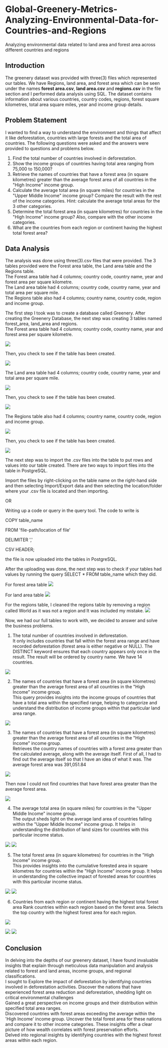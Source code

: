 # Global-Greenery-Metrics-Analyzing-Environmental-Data-for-Countries-and-Regions
Analyzing environmental data related to land area and forest area across different countries and regions

## Introduction
The greenery dataset was provided with three(3) files which represented our tables. We have Regions, land area, and forest area which can be seen under the names **forest area.csv**, **land area.csv** and **regions.csv** in the file section and I performed data analysis using SQL. The dataset contains information about various countries, country codes, regions, forest square kilometres, total area square miles, year and income group details.

## Problem Statement
I wanted to find a way to understand the environment and things that affect it like deforestation, countries with large forests and the total area of countries. 
The following questions were asked and the answers were provided to questions and problems below.

1. Find the total number of countries involved in deforestation.
2. Show the income groups of countries having total area ranging from 75,000 to 150,000?
3. Retrieve the names of countries that have a forest area (in square kilometres) greater than the average forest area of all countries in the "High Income" income group.
4. Calculate the average total area (in square miles) for countries in the "Upper Middle Income" income group? Compare the result with the rest of the income categories.
Hint: calculate the average total areas for the 3 other categories.
5. Determine the total forest area (in square kilometres) for countries in the "High Income" income group? Also, compare with the other income categories.
6. What are the countries from each region or continent having the highest total forest area?


## Data Analysis
The analysis was done using three(3).csv files that were provided. The 3 tables provided were the Forest area table, the Land area table and the Regions table. <br>
The Forest area table had 4 columns; country code, country name, year and forest area per square kilometre. <br>
The Land area table had 4 columns; country code, country name, year and total area per square mile. <br>
The Regions table also had 4 columns; country name, country code, region and income group. <br>

The first step I took was to create a database called Greenery. After creating the Greenery Database, the next step was creating 3 tables named forest_area, land_area and regions. <br>
The Forest area table had 4 columns; country code, country name, year and forest area per square kilometre. <br>

![](pic1.png)

Then, you check to see if the table has been created.

![](pic2.png)

The Land area table had 4 columns; country code, country name, year and total area per square mile. <br>

![](pic3.png)

Then, you check to see if the table has been created.

![](pic4.png)

The Regions table also had 4 columns; country name, country code, region and income group. <br>

![](pic5.png)

Then, you check to see if the table has been created.

![](pic6.png)

The next step was to import the .csv files into the table to put rows and values into our table created. There are two ways to import files into the table in PostgreSQL.

Import the files by right-clicking on the table name on the right-hand side and then selecting Import/Export data and then selecting the location/folder where your .csv file is located and then importing. <br>

OR <br>

Writing up a code or query in the query tool. The code to write is

COPY table_name

FROM 'file-path/location of file'

DELIMITER ','

CSV HEADER;

the file is now uploaded into the tables in PostgreSQL.

After the uploading was done, the next step was to check if your tables had values by running the query SELECT * FROM  table_name which they did. <br>

For forest area table
![](pic7.png)

For land area table
![](pic8.png)

For the regions table, I cleaned the regions table by removing a region called World as it was not a region and It was included my mistake.
![](pic9.png)

Now, we had our full tables to work with, we decided to answer and solve the business problems.

1. The total number of countries involved in deforestation. <br>
It only includes countries that fall within the forest area range and have recorded deforestation (forest area is either negative or NULL). The DISTINCT keyword ensures that each country appears only once in the result. The result will be ordered by country name. We have 14 countries. 

![](pic10.png)

2. The names of countries that have a forest area (in square kilometres) greater than the average forest area of all countries in the "High Income" income group. <br>
This query provides insights into the income groups of countries that have a total area within the specified range, helping to categorize and understand the distribution of income groups within that particular land area range.

![](pic11.png)

3. The names of countries that have a forest area (in square kilometres) greater than the average forest area of all countries in the "High Income" income group. <br>
Retrieves the country names of countries with a forest area greater than the calculated average, along with the average itself. First of all, I had to find out the average itself so that I have an idea of what it was. The average forest area was 391,051.84

![](pic12.png)

Then now I could not find countries that have forest area greater than the average forest area.

![](pic13.png)

4. The average total area (in square miles) for countries in the "Upper Middle Income" income group. <br>
The output sheds light on the average land area of countries falling within the "Upper Middle Income" income group. It helps in understanding the distribution of land sizes for countries with this particular income status.

![](pic14.png)                                  ![](vis14.png)

 5. The total forest area (in square kilometres) for countries in the "High Income" income group. <br>
This provides insights into the cumulative forested area in square kilometres for countries within the "High Income" income group. It helps in understanding the collective impact of forested areas for countries with this particular income status.

![](pic15.png)                                  ![](vis15.png)
 
 6. Countries from each region or continent having the highest total forest area
Rank countries within each region based on the forest area. Selects the top country with the highest forest area for each region.

![](pic16.png)              

![](vis16a.png)                                      ![](vis16b.png)


## Conclusion
In delving into the depths of our greenery dataset, I have found invaluable insights that explain through meticulous data manipulation and analysis related to forest and land areas, income groups, and regional classifications. <br>
I sought to Explore the impact of deforestation by identifying countries involved in deforestation activities. Discover the nations that have experienced forest area reduction and deforestation, shedding light on critical environmental challenges <br>
Gained a great perspective on income groups and their distribution within specified total area ranges. <br>
Discovered countries with forest areas exceeding the average within the 'High Income' income group.  Uncover the total forest area for these nations and compare it to other income categories. These insights offer a clear picture of how wealth correlates with forest preservation efforts. <br>
Delved into regional insights by identifying countries with the highest forest areas within each region.




